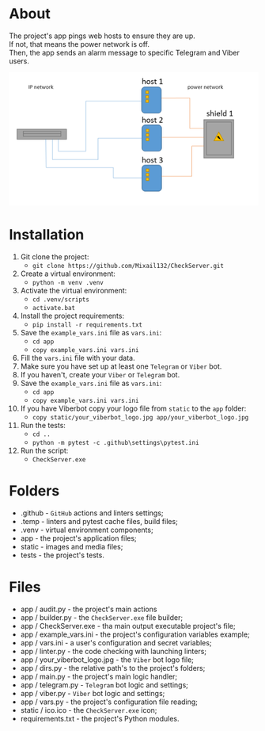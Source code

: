 # About
The project's app pings web hosts to ensure they are up.\
If not, that means the power network is off.\
Then, the app sends an alarm message to specific Telegram and Viber users.

![graphic_description.png](static/graphic_description.png)
# Installation
1. Git clone the project:
   - ```git clone https://github.com/Mixail132/CheckServer.git```
2. Create a virtual environment:
   - ```python -m venv .venv```
3. Activate the virtual environment:
   - ```cd .venv/scripts```
   - ```activate.bat```
4. Install the project requirements:
   - ```pip install -r requirements.txt```
5. Save the ```example_vars.ini``` file as ```vars.ini```:
   - ```cd app```
   - ```copy example_vars.ini vars.ini```
6. Fill the ```vars.ini``` file with your data.
7. Make sure you have set up at least one ```Telegram``` or ```Viber``` bot.
8. If you haven't, create your ```Viber``` or ```Telegram``` bot.
9. Save the ```example_vars.ini``` file as ```vars.ini```:
   - ```cd app```
   - ```copy example_vars.ini vars.ini```
10. If you have Viberbot copy your logo file from ```static``` to the ```app``` folder:
    - ```copy static/your_viberbot_logo.jpg app/your_viberbot_logo.jpg```
11. Run the tests:
    - ```cd ..``` 
    - ```python -m pytest -с .github\settings\pytest.ini```
12. Run the script:
    - ```CheckServer.exe```

# Folders
- .github - ```GitHub``` actions and linters settings;
- .temp   - linters and pytest cache files, build files;
- .venv   - virtual environment components;
-  app    - the project's application files;
-  static - images and media files;
-  tests  - the project's tests.

# Files
- app / audit.py - the project's main actions
- app / builder.py - the ```CheckServer.exe``` file builder;
- app / CheckServer.exe - tha main output executable project's file;
- app / example_vars.ini - the project's configuration variables example;
- app / vars.ini - a user's configuration and secret variables;
- app / linter.py - the code checking with launching linters;
- app / your_viberbot_logo.jpg - the ```Viber``` bot logo file;
- app / dirs.py - the relative path's to the project's folders;
- app / main.py - the project's main logic handler;
- app / telegram.py - ```Telegram``` bot logic and settings;
- app / viber.py  - ``Viber`` bot logic and settings;
- app / vars.py - the project's configuration file reading;
- static / ico.ico - the ```CheckServer.exe``` icon;
- requirements.txt - the project's Python modules.